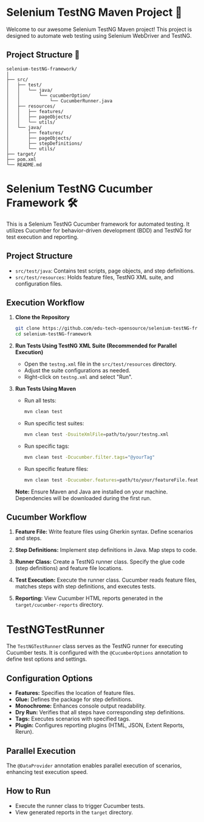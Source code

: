 # Selenium TestNG Maven Project 🚀

Welcome to our awesome Selenium TestNG Maven project! This project is designed to automate web testing using Selenium WebDriver and TestNG.

## Project Structure 📂
```
selenium-testNG-framework/
│
├── src/
│   ├── test/
│   │   └── java/
│   │       └── cucumberOption/
│   │           └── CucumberRunner.java
│   ├── resources/
│   │   ├── features/
│   │   ├── pageObjects/
│   │   └── utils/
│   └── java/
│       ├── features/
│       ├── pageObjects/
│       ├── stepDefinitions/
│       └── utils/
├── target/
├── pom.xml
└── README.md
```

# Selenium TestNG Cucumber Framework 🛠️

This is a Selenium TestNG Cucumber framework for automated testing. It utilizes Cucumber for behavior-driven development (BDD) and TestNG for test execution and reporting.

## Project Structure

- `src/test/java`: Contains test scripts, page objects, and step definitions.
- `src/test/resources`: Holds feature files, TestNG XML suite, and configuration files.

## Execution Workflow

1. **Clone the Repository**

    ```bash
    git clone https://github.com/edu-tech-opensource/selenium-testNG-framework.git
    cd selenium-testNG-framework
    ```

2. **Run Tests Using TestNG XML Suite (Recommended for Parallel Execution)**

    - Open the `testng.xml` file in the `src/test/resources` directory.
    - Adjust the suite configurations as needed.
    - Right-click on `testng.xml` and select "Run".

3. **Run Tests Using Maven**

    - Run all tests:

        ```bash
        mvn clean test
        ```

    - Run specific test suites:

        ```bash
        mvn clean test -DsuiteXmlFile=path/to/your/testng.xml
        ```

    - Run specific tags:

        ```bash
        mvn clean test -Dcucumber.filter.tags="@yourTag"
        ```

    - Run specific feature files:

        ```bash
        mvn clean test -Dcucumber.features=path/to/your/featureFile.feature
        ```

    **Note:** Ensure Maven and Java are installed on your machine. Dependencies will be downloaded during the first run.

## Cucumber Workflow

1. **Feature File:** Write feature files using Gherkin syntax. Define scenarios and steps.

2. **Step Definitions:** Implement step definitions in Java. Map steps to code.

3. **Runner Class:** Create a TestNG runner class. Specify the glue code (step definitions) and feature file locations.

4. **Test Execution:** Execute the runner class. Cucumber reads feature files, matches steps with step definitions, and executes tests.

5. **Reporting:** View Cucumber HTML reports generated in the `target/cucumber-reports` directory.

# TestNGTestRunner

The `TestNGTestRunner` class serves as the TestNG runner for executing Cucumber tests. It is configured with the `@CucumberOptions` annotation to define test options and settings.

## Configuration Options

- **Features:** Specifies the location of feature files.
- **Glue:** Defines the package for step definitions.
- **Monochrome:** Enhances console output readability.
- **Dry Run:** Verifies that all steps have corresponding step definitions.
- **Tags:** Executes scenarios with specified tags.
- **Plugin:** Configures reporting plugins (HTML, JSON, Extent Reports, Rerun).

## Parallel Execution

The `@DataProvider` annotation enables parallel execution of scenarios, enhancing test execution speed.

## How to Run

- Execute the runner class to trigger Cucumber tests.
- View generated reports in the `target` directory.


